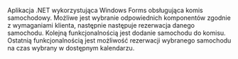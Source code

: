 Aplikacja .NET wykorzystująca Windows Forms obsługująca komis samochodowy. Możliwe jest wybranie odpowiednich komponentów zgodnie z wymaganiami klienta, 
następnie następuje rezerwacja danego samochodu. Kolejną funkcjonalnością jest dodanie samochodu do komisu. Ostatnią funkcjonalnością jest możliwość rezerwacji
wybranego samochodu na czas wybrany w dostępnym kalendarzu.
